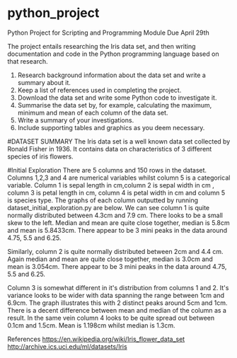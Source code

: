 # python_project
Python Project for Scripting and Programming Module
Due April 29th

The project entails researching the Iris data set, and then writing documentation and code in the Python programming language based on that research. 
  1. Research background information about the data set and write a summary about it.
  2. Keep a list of references used in completing the project.
  3. Download the data set and write some Python code to investigate it. 
  4. Summarise the data set by, for example, calculating the maximum, minimum and mean of each column of the data set.
  5. Write a summary of your investigations. 
  6. Include supporting tables and graphics as you deem necessary.


#DATASET SUMMARY
The Iris data set is a well known data set collected by Ronald Fisher in 1936. It contains data on characteristics of 3 different species of iris flowers.




#Initial Exploration
There are 5 columns and 150 rows in the dataset.
Columns 1,2,3 and 4 are numerical variables whilst column 5 is a categorical variable.
Column 1 is sepal length in cm,column 2 is  sepal width in cm , column 3 is petal length in cm, column 4 is petal width in cm and column 5 is species type.
The graphs of each column outputted by running dataset_initial_exploration.py are below.
We can see column 1 is quite normally distributed between 4.3cm and 7.9 cm. There looks to be a small skew to the left. Median and mean are quite close together, median is 5.8cm and mean is 5.8433cm. There appear to be 3 mini peaks in the data around 4.75, 5.5 and 6.25. 

Similarly, column 2 is quite normally distributed between 2cm and 4.4 cm. Again median and mean are quite close together, median is 3.0cm and mean is 3.054cm. There appear to be 3 mini peaks in the data around 4.75, 5.5 and 6.25. 

Column 3 is somewhat different in it's distribution from columns 1 and 2. It's variance looks to be wider with data spanning the range between 1cm and 6.9cm. The graph illustrates this with 2 distinct peaks around 5cm and 1cm. There is a decent difference between mean and median of the column as a result.
In the same vein column 4 looks to be quite spread out between 0.1cm and 1.5cm. Mean is 1.198cm whilst median is 1.3cm.




References
https://en.wikipedia.org/wiki/Iris_flower_data_set
http://archive.ics.uci.edu/ml/datasets/Iris
